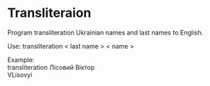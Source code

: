 # Transliteraion

Program transliteration Ukrainian names and last names to English.

Use: transliteration < last name > < name >

Example:<br>
transliteration Лісовий Віктор <br>
VLisovyi